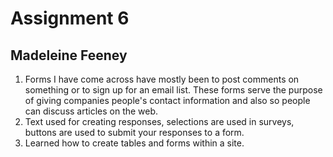 # Assignment 6
## Madeleine Feeney
1. Forms I have come across have mostly been to post comments on something or to sign up for an email list. These forms serve the purpose of giving companies people's contact information and also so people can discuss articles on the web.
2. Text used for creating responses, selections are used in surveys, buttons are used to submit your responses to a form.
3. Learned how to create tables and forms within a site.
